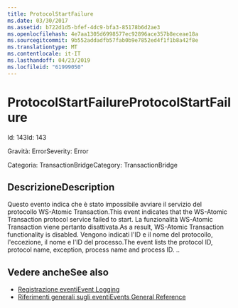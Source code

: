 ```yaml
---
title: ProtocolStartFailure
ms.date: 03/30/2017
ms.assetid: b722d1d5-bfef-4dc9-bfa3-85178b6d2ae3
ms.openlocfilehash: 4e7aa1305d6998577ec92896ace357b8eceae18a
ms.sourcegitcommit: 9b552addadfb57fab0b9e7852ed4f1f1b8a42f8e
ms.translationtype: MT
ms.contentlocale: it-IT
ms.lasthandoff: 04/23/2019
ms.locfileid: "61999050"
---
```

# <a name="protocolstartfailure"></a><span data-ttu-id="77836-102">ProtocolStartFailure</span><span class="sxs-lookup"><span data-stu-id="77836-102">ProtocolStartFailure</span></span>
<span data-ttu-id="77836-103">Id: 143</span><span class="sxs-lookup"><span data-stu-id="77836-103">Id: 143</span></span>  
  
 <span data-ttu-id="77836-104">Gravità: Error</span><span class="sxs-lookup"><span data-stu-id="77836-104">Severity: Error</span></span>  
  
 <span data-ttu-id="77836-105">Categoria: TransactionBridge</span><span class="sxs-lookup"><span data-stu-id="77836-105">Category: TransactionBridge</span></span>  
  
## <a name="description"></a><span data-ttu-id="77836-106">Descrizione</span><span class="sxs-lookup"><span data-stu-id="77836-106">Description</span></span>  
 <span data-ttu-id="77836-107">Questo evento indica che è stato impossibile avviare il servizio del protocollo WS-Atomic Transaction.</span><span class="sxs-lookup"><span data-stu-id="77836-107">This event indicates that the WS-Atomic Transaction protocol service failed to start.</span></span> <span data-ttu-id="77836-108">La funzionalità WS-Atomic Transaction viene pertanto disattivata.</span><span class="sxs-lookup"><span data-stu-id="77836-108">As a result, WS-Atomic Transaction functionality is disabled.</span></span> <span data-ttu-id="77836-109">Vengono indicati l'ID e il nome del protocollo, l'eccezione, il nome e l'ID del processo.</span><span class="sxs-lookup"><span data-stu-id="77836-109">The event lists the protocol ID, protocol name, exception, process name and process ID.</span></span> <span data-ttu-id="77836-110">.</span><span class="sxs-lookup"><span data-stu-id="77836-110">.</span></span>  
  
## <a name="see-also"></a><span data-ttu-id="77836-111">Vedere anche</span><span class="sxs-lookup"><span data-stu-id="77836-111">See also</span></span>

- [<span data-ttu-id="77836-112">Registrazione eventi</span><span class="sxs-lookup"><span data-stu-id="77836-112">Event Logging</span></span>](../../../../../docs/framework/wcf/diagnostics/event-logging/index.md)
- [<span data-ttu-id="77836-113">Riferimenti generali sugli eventi</span><span class="sxs-lookup"><span data-stu-id="77836-113">Events General Reference</span></span>](../../../../../docs/framework/wcf/diagnostics/event-logging/events-general-reference.md)
